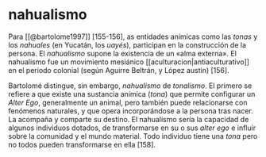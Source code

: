 # nahualismo
Para [[@bartolome1997]] [155-156], as entidades anímicas como las *tonas* y los *nahuales* (en Yucatán, los *uayés*), participan en la construcción de la persona. El *nahualismo* supone la existencia de un «alma externa». El nahualismo fue un movimiento mesiánico [[aculturacion|antiaculturativo]] en el periodo colonial (según Aguirre Beltrán, y López austin) [156].

Bartolomé distingue, sin embargo, *nahualismo* de *tonalismo*. El primero se refiere a que existe una sustancia anímica (*tona*) que permite configurar un *Alter Ego*, generalmente un animal, pero también puede relacionarse con fenómenos naturales, y que opera incorporándose a la persona tras nacer. La acompaña y comparte su destino. El nahualismo sería la capacidad de algunos individuos dotados, de transformarse en su o sus *alter ego* e influir sobre la comunidad y el mundo material. Todo individuo tiene una *tona* pero no todos pueden transformarse en ella [158].
